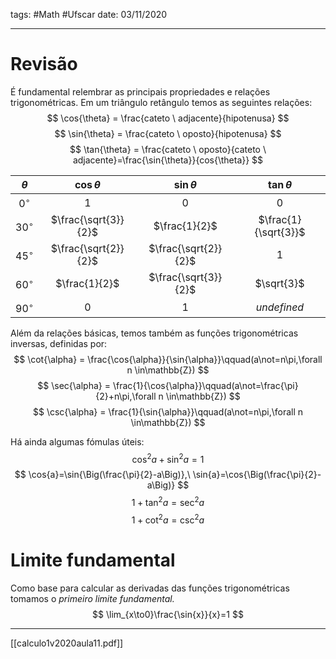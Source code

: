 tags: #Math #Ufscar 
date: 03/11/2020

---

# Revisão
É fundamental relembrar as principais propriedades e relações trigonométricas. Em um triângulo retângulo temos as seguintes relações:
$$
\cos{\theta} = \frac{cateto \ adjacente}{hipotenusa}
$$
$$
\sin{\theta} = \frac{cateto \ oposto}{hipotenusa}
$$
$$
\tan{\theta} = \frac{cateto \ oposto}{cateto \ adjacente}=\frac{\sin{\theta}}{cos{\theta}}
$$

$\theta$ | $\cos{\theta}$ | $\sin{\theta}$ | $\tan{\theta}$
:-:|:-:|:-:|:-:
$0^{\circ}$|1|0|0
$30^{\circ}$|$\frac{\sqrt{3}}{2}$|$\frac{1}{2}$|$\frac{1}{\sqrt{3}}$
$45^{\circ}$|$\frac{\sqrt{2}}{2}$|$\frac{\sqrt{2}}{2}$|$1$
$60^{\circ}$|$\frac{1}{2}$|$\frac{\sqrt{3}}{2}$|$\sqrt{3}$
$90^{\circ}$|$0$|$1$|$undefined$

Além da relações básicas, temos também as funções trigonométricas inversas, definidas por:
$$
\cot{\alpha} = \frac{\cos{\alpha}}{\sin{\alpha}}\qquad(a\not=n\pi,\forall n \in\mathbb{Z})
$$
$$
\sec{\alpha} = \frac{1}{\cos{\alpha}}\qquad(a\not=\frac{\pi}{2}+n\pi,\forall n \in\mathbb{Z})
$$
$$
\csc{\alpha} = \frac{1}{\sin{\alpha}}\qquad(a\not=n\pi,\forall n \in\mathbb{Z})
$$

Há ainda algumas fómulas úteis:
$$
\cos^2{a} + \sin^2{a} = 1
$$
$$
\cos{a}=\sin{\Big(\frac{\pi}{2}-a\Big)},\ \sin{a}=\cos{\Big(\frac{\pi}{2}-a\Big)}
$$
$$
1+\tan^2{a}=\sec^2{a}
$$
$$
1+\cot^2{a}=\csc^2{a}
$$

# Limite fundamental
Como base para calcular as derivadas das funções trigonométricas tomamos o *primeiro limite fundamental.*
$$
\lim_{x\to0}\frac{\sin{x}}{x}=1
$$

---

[[calculo1v2020aula11.pdf]]